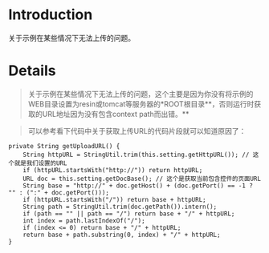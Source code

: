 # Introduction #

关于示例在某些情况下无法上传的问题。


# Details #

> 关于示例在某些情况下无法上传的问题，这个主要是因为你没有将示例的WEB目录设置为resin或tomcat等服务器的\*ROOT根目录**，否则运行时获取的URL地址因为没有包含context path而出错。**

> 可以参考看下代码中关于获取上传URL的代码片段就可以知道原因了：
```
private String getUploadURL() {
    String httpURL = StringUtil.trim(this.setting.getHttpURL()); // 这个就是我们设置的URL
    if (httpURL.startsWith("http://")) return httpURL;
    URL doc = this.setting.getDocBase(); // 这个是获取当前包含控件的页面URL
    String base = "http://" + doc.getHost() + (doc.getPort() == -1 ? "" : (":" + doc.getPort()));
    if (httpURL.startsWith("/")) return base + httpURL;
    String path = StringUtil.trim(doc.getPath()).intern();
    if (path == "" || path == "/") return base + "/" + httpURL;
    int index = path.lastIndexOf("/");
    if (index <= 0) return base + "/" + httpURL;
    return base + path.substring(0, index) + "/" + httpURL;
}
```